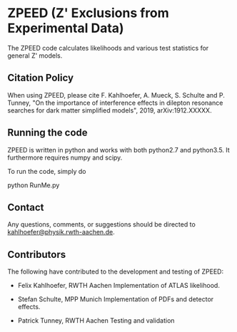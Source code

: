 # ZPEED (Z' Exclusions from Experimental Data)

The ZPEED code calculates likelihoods and various test statistics for general Z' models.
 
Citation Policy
---------------

When using ZPEED, please cite
F. Kahlhoefer, A. Mueck, S. Schulte and P. Tunney,
"On the importance of interference effects in dilepton resonance searches for dark matter simplified models",
2019, arXiv:1912.XXXXX.

Running the code
----------------

ZPEED is written in python and works with both python2.7 and python3.5. It furthermore requires numpy and scipy. 

To run the code, simply do

  python RunMe.py 

Contact
-------

Any questions, comments, or suggestions should be directed to kahlhoefer@physik.rwth-aachen.de.

Contributors
------------

The following have contributed to the development and testing of ZPEED:

  * Felix Kahlhoefer, RWTH Aachen
    Implementation of ATLAS likelihood.

  * Stefan Schulte, MPP Munich
    Implementation of PDFs and detector effects.

  * Patrick Tunney, RWTH Aachen
    Testing and validation
